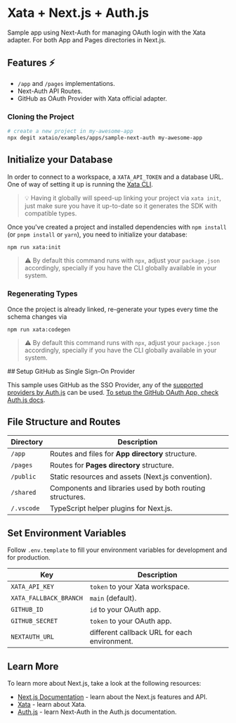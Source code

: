 # Xata + Next.js + Auth.js

Sample app using Next-Auth for managing OAuth login with the Xata adapter. For both App and Pages directories in Next.js.

## Features ⚡️

- `/app` and `/pages` implementations.
- Next-Auth API Routes.
- GitHub as OAuth Provider with Xata official adapter.

### Cloning the Project

```bash
# create a new project in my-awesome-app
npx degit xataio/examples/apps/sample-next-auth my-awesome-app
```

## Initialize your Database

In order to connect to a workspace, a `XATA_API_TOKEN` and a database URL. One of way of setting it up is running the [Xata CLI](https://xata.io/docs/cli/getting-started).

> 💡 Having it globally will speed-up linking your project via `xata init`, just make sure you have it up-to-date so it generates the SDK with compatible types.

Once you've created a project and installed dependencies with `npm install` (or `pnpm install` or `yarn`), you need to initialize your database:

```bash
npm run xata:init
```

> ⚠️ By default this command runs with `npx`, adjust your `package.json` accordingly, specially if you have the CLI globally available in your system.

### Regenerating Types

Once the project is already linked, re-generate your types every time the schema changes via

```
npm run xata:codegen
```

> ⚠️ By default this command runs with `npx`, adjust your `package.json` accordingly, specially if you have the CLI globally available in your system.

## Setup GitHub as Single Sign-On Provider

This sample uses GitHub as the SSO Provider, any of the [supported providers by Auth.js](https://next-auth.js.org/providers/) can be used. [To setup the GitHub OAuth App, check Auth.js docs](https://next-auth.js.org/providers/github).

## File Structure and Routes

| Directory  | Description                                               |
| ---------- | --------------------------------------------------------- |
| `/app`     | Routes and files for **App directory** structure.         |
| `/pages`   | Routes for **Pages directory** structure.                 |
| `/public`  | Static resources and assets (Next.js convention).         |
| `/shared`  | Components and libraries used by both routing structures. |
| `/.vscode` | TypeScript helper plugins for Next.js.                    |

## Set Environment Variables

Follow `.env.template` to fill your environment variables for development and for production.

| Key                    | Description                                  |
| ---------------------- | -------------------------------------------- |
| `XATA_API_KEY`         | `token` to your Xata workspace.              |
| `XATA_FALLBACK_BRANCH` | `main` (default).                            |
| `GITHUB_ID`            | `id` to your OAuth app.                      |
| `GITHUB_SECRET`        | `token` to your OAuth app.                   |
| `NEXTAUTH_URL`         | different callback URL for each environment. |

## Learn More

To learn more about Next.js, take a look at the following resources:

- [Next.js Documentation](https://beta.nextjs.org) - learn about the Next.js features and API.
- [Xata](https://xata.io/docs) - learn about Xata.
- [Auth.js](https://auth.js.org/) - learn Next-Auth in the Auth.js documentation.
